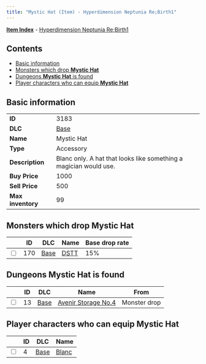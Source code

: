 ```yaml
---
title: "Mystic Hat (Item) - Hyperdimension Neptunia Re;Birth1"
---
```


[**Item Index**](/neptunia/rb1/item/index.html) - [Hyperdimension Neptunia Re;Birth1](/neptunia/rb1)

## Contents

- [Basic information](#basic-information)
- [Monsters which drop **Mystic Hat**](#monsters-which-drop-mystic-hat)
- [Dungeons **Mystic Hat** is found](#dungeons-mystic-hat-is-found)
- [Player characters who can equip **Mystic Hat**](#player-characters-who-can-equip-mystic-hat)

## Basic information

|   |   |
| -- | -- |
| **ID** | 3183 |
| **DLC** | [Base](/neptunia/rb1/dlc/1-base.html) |
| **Name** | Mystic Hat |
| **Type** | Accessory |
| **Description** | Blanc only. A hat that looks like something a magician would use. |
| **Buy Price** | 1000 |
| **Sell Price** | 500 |
| **Max inventory** | 99 |

## Monsters which drop **Mystic Hat**

|    | ID | DLC | Name | Base drop rate |
| -- | -- | --- | ---- | -------------- |
| <input type="checkbox" id="rb1-monster-1-170" class="trackbox" /> | 170 | [Base](/neptunia/rb1/dlc/1-base.html) | [DSTT](/neptunia/rb1/monster/1-170-dstt.html) | 15% |

## Dungeons **Mystic Hat** is found

|    | ID | DLC | Name | From |
| -- | -- | --- | ---- | ---- |
| <input type="checkbox" id="rb1-dungeon-1-13" class="trackbox" /> | 13 | [Base](/neptunia/rb1/dlc/1-base.html) | [Avenir Storage No.4](/neptunia/rb1/dungeon/1-13-avenir-storage-no-4.html) | Monster drop |

## Player characters who can equip **Mystic Hat**

|    | ID | DLC | Name |
| -- | -- | --- | ---- |
| <input type="checkbox" id="rb1-player-1-4" class="trackbox" /> | 4 | [Base](/neptunia/rb1/dlc/1-base.html) | [Blanc](/neptunia/rb1/player/1-4-blanc.html) |
